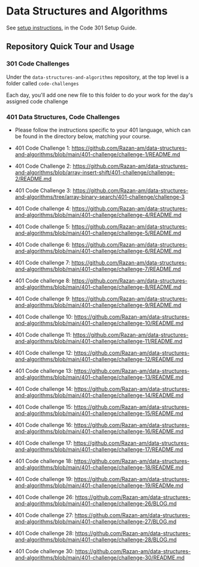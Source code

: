 # Data Structures and Algorithms

See [setup instructions](https://codefellows.github.io/setup-guide/code-301/3-code-challenges), in the Code 301 Setup Guide.

## Repository Quick Tour and Usage

### 301 Code Challenges

Under the `data-structures-and-algorithms` repository, at the top level is a folder called `code-challenges`

Each day, you'll add one new file to this folder to do your work for the day's assigned code challenge

### 401 Data Structures, Code Challenges

- Please follow the instructions specific to your 401 language, which can be found in the directory below, matching your course.

- 401 Code Challenge 1: https://github.com/Razan-am/data-structures-and-algorithms/blob/main/401-challenge/challenge-1/README.md


- 401 Code Challenge 2: https://github.com/Razan-am/data-structures-and-algorithms/blob/array-insert-shift/401-challenge/challenge-2/README.md


- 401 Code Challenge 3: https://github.com/Razan-am/data-structures-and-algorithms/tree/array-binary-search/401-challenge/challenge-3


- 401 Code challenge 4: https://github.com/Razan-am/data-structures-and-algorithms/blob/main/401-challenge/challenge-4/README.md


- 401 Code challenge 5: https://github.com/Razan-am/data-structures-and-algorithms/blob/main/401-challenge/challenge-5/README.md


- 401 Code challenge 6: https://github.com/Razan-am/data-structures-and-algorithms/blob/main/401-challenge/challenge-6/README.md


- 401 Code challenge 7: https://github.com/Razan-am/data-structures-and-algorithms/blob/main/401-challenge/challenge-7/README.md


- 401 Code challenge 8: https://github.com/Razan-am/data-structures-and-algorithms/blob/main/401-challenge/challenge-8/README.md


- 401 Code challenge 9: https://github.com/Razan-am/data-structures-and-algorithms/blob/main/401-challenge/challenge-9/README.md


- 401 Code challenge 10: https://github.com/Razan-am/data-structures-and-algorithms/blob/main/401-challenge/challenge-10/README.md


- 401 Code challenge 11: https://github.com/Razan-am/data-structures-and-algorithms/blob/main/401-challenge/challenge-11/README.md


- 401 Code challenge 12: https://github.com/Razan-am/data-structures-and-algorithms/blob/main/401-challenge/challenge-12/README.md


- 401 Code challenge 13: https://github.com/Razan-am/data-structures-and-algorithms/blob/main/401-challenge/challenge-13/README.md


- 401 Code challenge 14: https://github.com/Razan-am/data-structures-and-algorithms/blob/main/401-challenge/challenge-14/README.md


- 401 Code challenge 15: https://github.com/Razan-am/data-structures-and-algorithms/blob/main/401-challenge/challenge-15/README.md


- 401 Code challenge 16: https://github.com/Razan-am/data-structures-and-algorithms/blob/main/401-challenge/challenge-16/README.md


- 401 Code challenge 17: https://github.com/Razan-am/data-structures-and-algorithms/blob/main/401-challenge/challenge-17/README.md


- 401 Code challenge 18: https://github.com/Razan-am/data-structures-and-algorithms/blob/main/401-challenge/challenge-18/README.md


- 401 Code challenge 19: https://github.com/Razan-am/data-structures-and-algorithms/blob/main/401-challenge/challenge-19/READMe.md


- 401 Code challenge 26: https://github.com/Razan-am/data-structures-and-algorithms/blob/main/401-challenge/challenge-26/BLOG.md


- 401 Code challenge 27: https://github.com/Razan-am/data-structures-and-algorithms/blob/main/401-challenge/challenge-27/BLOG.md


- 401 Code challenge 28: https://github.com/Razan-am/data-structures-and-algorithms/blob/main/401-challenge/challenge-28/BLOG.md


- 401 Code challenge 30: https://github.com/Razan-am/data-structures-and-algorithms/blob/main/401-challenge/challenge-30/README.md


